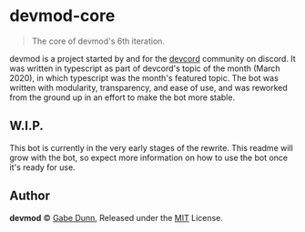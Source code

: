 # devmod-core
> The core of devmod's 6th iteration.

devmod is a project started by and for the [devcord](https://devcord.com)
community on discord. It was written in typescript as part of devcord's
topic of the month (March 2020), in which typescript was the month's
featured topic. The bot was written with modularity, transparency, and
ease of use, and was reworked from the ground up in an effort to make
the bot more stable.

## W.I.P.
This bot is currently in the very early stages of the rewrite. This
readme will grow with the bot, so expect more information on how to use
the bot once it's ready for use.

## Author
**devmod** © [Gabe Dunn](https://github.com/redxtech), Released under the [MIT](./license.md) License.
